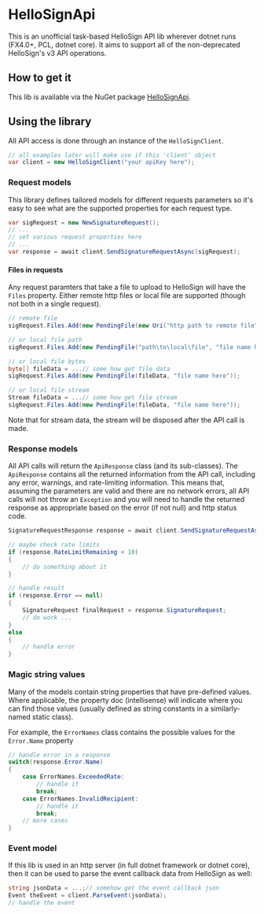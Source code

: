 # HelloSignApi
This is an unofficial task-based HelloSign API lib wherever dotnet runs
(FX4.0+, PCL, dotnet core).
It aims to support all of the non-deprecated HelloSign's v3 API operations.


## How to get it
This lib is available via the NuGet package 
[HelloSignApi](https://www.nuget.org/packages/hellosignapi).


## Using the library
All API access is done through an instance of the `HelloSignClient`.

```cs
// all examples later will make use if this 'client' object
var client = new HelloSignClient("your apiKey here");
```

### Request models
This library defines tailored models for different requests parameters
so it's easy to see what are the supported properties for each 
request type.

```cs
var sigRequest = new NewSignatureRequest();
// ...
// set various request properties here
// ...
var response = await client.SendSignatureRequestAsync(sigRequest);
```

#### Files in requests
Any request paramters that take a file to upload to HelloSign will have the `Files` property.
Either remote http files or local file are supported (though not both in a single request).

```cs
// remote file
sigRequest.Files.Add(new PendingFile(new Uri("http path to remote file"), "file name here"));

// or local file path
sigRequest.Files.Add(new PendingFile("path\to\local\file", "file name here"));

// or local file bytes
byte[] fileData = ...// some how get file data
sigRequest.Files.Add(new PendingFile(fileData, "file name here"));

// or local file stream
Stream fileData = ...// some how get file stream
sigRequest.Files.Add(new PendingFile(fileData, "file name here"));
```

Note that for stream data, the stream will be disposed after the API call is made.


### Response models
All API calls will return the `ApiResponse` class (and its sub-classes).
The `ApiResponse` contains all the returned information from the API call,
including any error, warnings, and rate-limiting information.
This means that, assuming the parameters are valid and there are no network errors, 
all API calls will not throw an `Exception` and you will need to handle the returned response
as appropriate based on the error (if not null) and http status code.

```cs
SignatureRequestResponse response = await client.SendSignatureRequestAsync(sigRequest);

// maybe check rate limits
if (response.RateLimitRemaining < 10)
{
    // do something about it
}

// handle result
if (response.Error == null) 
{
    SignatureRequest finalRequest = response.SignatureRequest;
    // do work ...
} 
else 
{
    // handle error
}


```

### Magic string values
Many of the models contain string properties that have pre-defined values.
Where applicable, the property doc (intellisense) will indicate where you can find those values
(usually defined as string constants in a similarly-named static class). 

For example, the `ErrorNames` class contains the possible values for the `Error.Name` property

```cs
// handle error in a response
switch(response.Error.Name)
{
    case ErrorNames.ExceededRate:
        // handle it
        break;
    case ErrorNames.InvalidRecipient:
        // handle it
        break;
    // more cases
}


```



### Event model
If this lib is used in an http server (in full dotnet framework or dotnet core), 
then it can be used to parse the event callback data from HelloSign as well:

```cs
string jsonData = ...;// somehow get the event callback json
Event theEvent = client.ParseEvent(jsonData);
// handle the event
```
